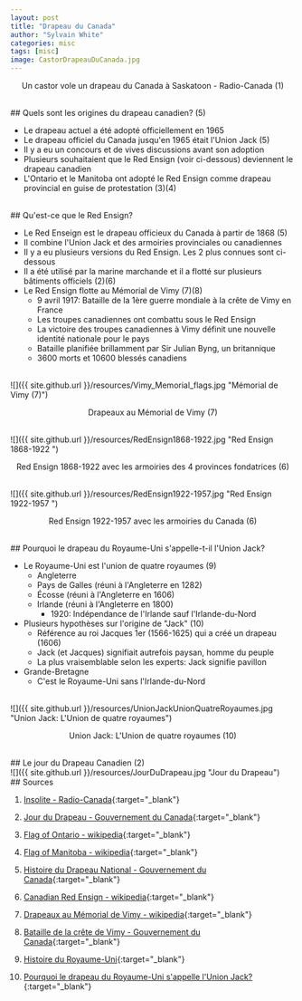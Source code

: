 ```yaml
---
layout: post
title: "Drapeau du Canada"
author: "Sylvain White"
categories: misc
tags: [misc]
image: CastorDrapeauDuCanada.jpg
---
```

<p style="text-align: center;">Un castor vole un drapeau du Canada à Saskatoon - Radio-Canada (1)</p>

<br/>
## Quels sont les origines du drapeau canadien? (5)

* Le drapeau actuel a été adopté officiellement en 1965
* Le drapeau officiel du Canada jusqu'en 1965 était l'Union Jack (5)
* Il y a eu un concours et de vives discussions avant son adoption
* Plusieurs souhaitaient que le Red Ensign (voir ci-dessous) deviennent le drapeau canadien
* L'Ontario et le Manitoba ont adopté le Red Ensign comme drapeau provincial en guise de protestation (3)(4)

<br/>
## Qu'est-ce que le Red Ensign?

 * Le Red Enseign est le drapeau officieux du Canada à partir de 1868 (5)
 * Il combine l'Union Jack et des armoiries provinciales ou canadiennes
 * Il y a eu plusieurs versions du Red Ensign. Les 2 plus connues sont ci-dessous
 * Il a été utilisé par la marine marchande et il a flotté sur plusieurs bâtiments officiels (2)(6)
 * Le Red Ensign flotte au Mémorial de Vimy (7)(8)
    * 9 avril 1917: Bataille de la 1ère guerre mondiale à la crête de Vimy en France
    * Les troupes canadiennes ont combattu sous le Red Ensign
    * La victoire des troupes canadiennes à Vimy définit une nouvelle identité nationale pour le pays
    * Bataille planifiée brillamment par Sir Julian Byng, un britannique
    * 3600 morts et 10600 blessés canadiens

<br/>
![]({{ site.github.url }}/resources/Vimy_Memorial_flags.jpg "Mémorial de Vimy (7)")

<p style="text-align: center;">Drapeaux au Mémorial de Vimy (7)</p>

<br/>
![]({{ site.github.url }}/resources/RedEnsign1868-1922.jpg "Red Ensign 1868-1922 ")

<p style="text-align: center;">Red Ensign 1868-1922 avec les armoiries des 4 provinces fondatrices (6)</p>

<br/>
![]({{ site.github.url }}/resources/RedEnsign1922-1957.jpg "Red Ensign 1922-1957 ")

<p style="text-align: center;">Red Ensign 1922-1957 avec les armoiries du Canada (6)</p>

<br/>
## Pourquoi le drapeau du Royaume-Uni s'appelle-t-il l'Union Jack?

 * Le Royaume-Uni est l'union de quatre royaumes (9)
    * Angleterre
    * Pays de Galles (réuni à l'Angleterre en 1282)
    * Écosse (réuni à l'Angleterre en 1606)
    * Irlande (réuni à l'Angleterre en 1800)
        * 1920: Indépendance de l'Irlande sauf l'Irlande-du-Nord
 * Plusieurs hypothèses sur l'origine de "Jack" (10)
    * Référence au roi Jacques 1er (1566-1625) qui a créé un drapeau (1606)
    * Jack (et Jacques) signifiait autrefois paysan, homme du peuple
    * La plus vraisemblable selon les experts: Jack signifie pavillon
 * Grande-Bretagne
    * C'est le Royaume-Uni sans l'Irlande-du-Nord

<br/>
![]({{ site.github.url }}/resources/UnionJackUnionQuatreRoyaumes.jpg "Union Jack: L'Union de quatre royaumes")

<p style="text-align: center;">Union Jack: L'Union de quatre royaumes (10)</p>

<br/>
## Le jour du Drapeau Canadien (2)

<br/>
![]({{ site.github.url }}/resources/JourDuDrapeau.jpg "Jour du Drapeau")

<br/>
## Sources

1. [Insolite -  Radio-Canada](https://ici.radio-canada.ca/nouvelle/1803753/animaux-video-humour-symbole-national){:target="_blank"}

2. [Jour du Drapeau - Gouvernement du Canada](https://www.canada.ca/fr/services-publics-approvisionnement/services/infrastructure-immeubles/cite-parlementaire/multimedia/jour-drapeau.html){:target="_blank"}

3. [Flag of Ontario - wikipedia](https://en.wikipedia.org/wiki/Flag_of_Ontario){:target="_blank"}

4. [Flag of Manitoba - wikipedia](https://en.wikipedia.org/wiki/Flag_of_Manitoba){:target="_blank"}

5. [Histoire du Drapeau National - Gouvernement du Canada](https://www.canada.ca/fr/patrimoine-canadien/services/drapeau-canada-histoire.html){:target="_blank"}

6. [Canadian Red Ensign - wikipedia](https://en.wikipedia.org/wiki/Canadian_Red_Ensign){:target="_blank"}

7. [Drapeaux au Mémorial de Vimy - wikipedia](https://en.m.wikipedia.org/wiki/File:Vimy_Memorial_flags.JPG){:target="_blank"}

8. [Bataille de la crête de Vimy - Gouvernement du Canada](https://www.veterans.gc.ca/fra/remembrance/wars-and-conflicts/first-world-war/battle-of-vimy-ridge){:target="_blank"}

9. [Histoire du Royaume-Uni](https://fr.wikipedia.org/wiki/Histoire_du_Royaume-Uni){:target="_blank"}

10. [Pourquoi le drapeau du Royaume-Uni s'appelle l'Union Jack?](http://ca-m-interesse.over-blog.com/article-pourquoi-le-drapeau-du-royaume-uni-s-appelle-l-union-jack-49238692.html){:target="_blank"}



